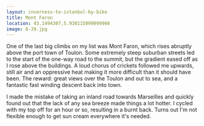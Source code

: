 ```yaml
---
layout: inverness-to-istanbul-by-bike
title: Mont Faron
location: 43.1494307,5.930115099999966
image: 6-29.jpg
---
```

One of the last big climbs on my list was Mont Faron, which rises abruptly above the port town of Toulon. Some extremely steep suburban streets led to the start of the one-way road to the summit, but the gradient eased off as I rose above the buildings. A loud chorus of crickets followed me upwards, still air and an oppressive heat making it more difficult than it should have been. The reward: great views over the Toulon and out to sea, and a fantastic fast winding descent back into town.

I made the mistake of taking an inland road towards Marseilles and quickly found out that the lack of any sea breeze made things a lot hotter. I cycled with my top off for an hour or so, resulting in a burnt back. Turns out I'm not flexible enough to get sun cream everywhere it's needed.